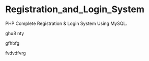 # Registration_and_Login_System
PHP Complete Registration &amp; Login System Using MySQL.

ghu8
nty

gfhbfg

fvdvdfvrg
